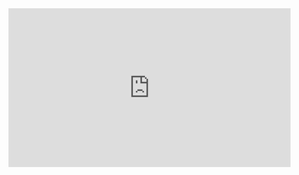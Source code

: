 <iframe width="560" height="315" src="https://www.youtube.com/embed/kANuvXsTH3k" frameborder="0" allow="accelerometer; autoplay; clipboard-write; encrypted-media; gyroscope; picture-in-picture" allowfullscreen></iframe>